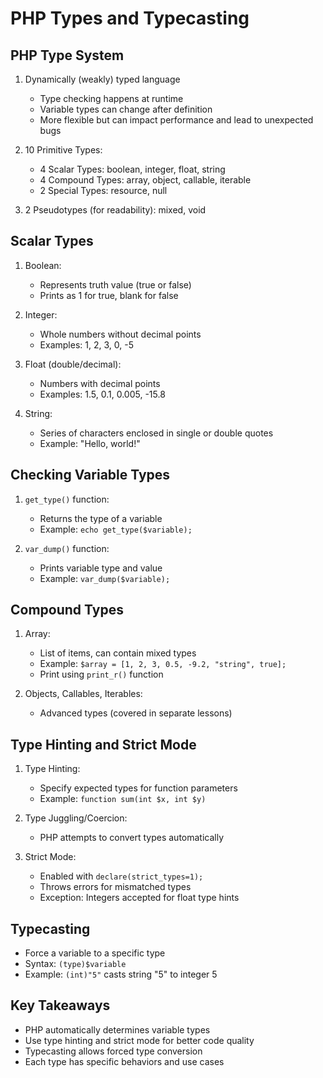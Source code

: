 # PHP Types and Typecasting

## PHP Type System

1. Dynamically (weakly) typed language
   - Type checking happens at runtime
   - Variable types can change after definition
   - More flexible but can impact performance and lead to unexpected bugs

2. 10 Primitive Types:
   - 4 Scalar Types: boolean, integer, float, string
   - 4 Compound Types: array, object, callable, iterable
   - 2 Special Types: resource, null

3. 2 Pseudotypes (for readability): mixed, void

## Scalar Types

1. Boolean: 
   - Represents truth value (true or false)
   - Prints as 1 for true, blank for false

2. Integer: 
   - Whole numbers without decimal points
   - Examples: 1, 2, 3, 0, -5

3. Float (double/decimal): 
   - Numbers with decimal points
   - Examples: 1.5, 0.1, 0.005, -15.8

4. String: 
   - Series of characters enclosed in single or double quotes
   - Example: "Hello, world!"

## Checking Variable Types

1. `get_type()` function:
   - Returns the type of a variable
   - Example: `echo get_type($variable);`

2. `var_dump()` function:
   - Prints variable type and value
   - Example: `var_dump($variable);`

## Compound Types

1. Array:
   - List of items, can contain mixed types
   - Example: `$array = [1, 2, 3, 0.5, -9.2, "string", true];`
   - Print using `print_r()` function

2. Objects, Callables, Iterables:
   - Advanced types (covered in separate lessons)

## Type Hinting and Strict Mode

1. Type Hinting:
   - Specify expected types for function parameters
   - Example: `function sum(int $x, int $y)`

2. Type Juggling/Coercion:
   - PHP attempts to convert types automatically

3. Strict Mode:
   - Enabled with `declare(strict_types=1);`
   - Throws errors for mismatched types
   - Exception: Integers accepted for float type hints

## Typecasting

- Force a variable to a specific type
- Syntax: `(type)$variable`
- Example: `(int)"5"` casts string "5" to integer 5

## Key Takeaways

- PHP automatically determines variable types
- Use type hinting and strict mode for better code quality
- Typecasting allows forced type conversion
- Each type has specific behaviors and use cases
